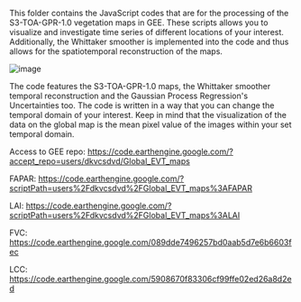 This folder contains the JavaScript codes that are for the processing of the S3-TOA-GPR-1.0 vegetation maps in GEE. These scripts allows you to visualize and investigate time series of different locations of your interest. Additionally, the Whittaker smoother is implemented into the code and thus allows for the spatiotemporal reconstruction of the maps.

![image](https://user-images.githubusercontent.com/123364246/219391936-898085ea-9b5b-4a14-b8f8-5efbf0130be3.png)


The code features the S3-TOA-GPR-1.0 maps, the Whittaker smoother temporal reconstruction and the Gaussian Process Regression's Uncertainties too. The code is written in a way that you can change the temporal domain of your interest. Keep in mind that the visualization of the data on the global map is the mean pixel value of the images within your set temporal domain.

Access to GEE repo:
https://code.earthengine.google.com/?accept_repo=users/dkvcsdvd/Global_EVT_maps




FAPAR:
https://code.earthengine.google.com/?scriptPath=users%2Fdkvcsdvd%2FGlobal_EVT_maps%3AFAPAR

LAI:
https://code.earthengine.google.com/?scriptPath=users%2Fdkvcsdvd%2FGlobal_EVT_maps%3ALAI

FVC:
https://code.earthengine.google.com/089dde7496257bd0aab5d7e6b6603fec

LCC:
https://code.earthengine.google.com/5908670f83306cf99ffe02ed26a8d2ed
